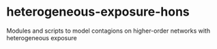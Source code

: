 # heterogeneous-exposure-hons
Modules and scripts to model contagions on higher-order networks with heterogeneous exposure
